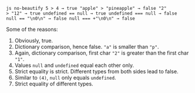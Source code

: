 `js no-beautify 5 > 4 → true "apple" > "pineapple" → false "2"         > "12" → true undefined == null → true undefined === null → false         null == "\n0\n" → false null === +"\n0\n" → false`

Some of the reasons:

1.  Obviously, true.
2.  Dictionary comparison, hence false. `"a"` is smaller than `"p"`.
3.  Again, dictionary comparison, first char `"2"` is greater than the first char `"1"`.
4.  Values `null` and `undefined` equal each other only.
5.  Strict equality is strict. Different types from both sides lead to false.
6.  Similar to `(4)`, `null` only equals `undefined`.
7.  Strict equality of different types.

